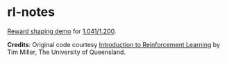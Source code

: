 rl-notes
========

[Reward shaping demo](demos/L18-Reward-Shaping.ipynb) for [1.041/1.200](https://web.mit.edu/1.041/www/).

**Credits**: Original code courtesy [Introduction to Reinforcement Learning](https://gibberblot.github.io/rl-notes/intro.html) by Tim Miller, The University of Queensland.